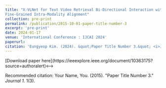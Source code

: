 ```yaml
---
title: "X-VLNet for Text Video Retrieval Bi-Directional Interaction with
Fine-Grained Intra-Modality Alignment"
collection: pre-print
permalink: /publication/2015-10-01-paper-title-number-3
excerpt: 'pre-print'
date: 2024-01-17
venue: 'International Conference : IJCAI 2024'
paperurl: 
citation: 'Eungyeop Kim. (2024). &quot;Paper Title Number 3.&quot; <i>Journal 1</i>. 1(3).'
---
```



<!-->[Download paper here](https://ieeexplore.ieee.org/document/10363175?source=authoralert)<-->

Recommended citation: Your Name, You. (2015). "Paper Title Number 3." <i>Journal 1</i>. 1(3).